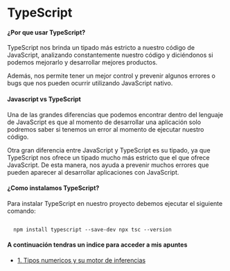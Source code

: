 <h1>TypeScript</h1>

#### ¿Por que usar TypeScript?

<p>
    TypeScript nos brinda un tipado más estricto a nuestro código de JavaScript, analizando constantemente nuestro código y diciéndonos si podemos mejorarlo y desarrollar mejores productos.

</p>


<p>
Además, nos permite tener un mejor control y prevenir algunos errores o bugs que nos pueden ocurrir utilizando JavaScript nativo.
</p>

#### Javascript vs TypeScript

<p>
    Una de las grandes diferencias que podemos encontrar dentro del lenguaje de JavaScript es que al momento de desarrollar una aplicación solo podremos saber si tenemos un error al momento de ejecutar nuestro código.
</p>

<p>
    Otra gran diferencia entre JavaScript y TypeScript es su tipado, ya que TypeScript nos ofrece un tipado mucho más estricto que el que ofrece JavaScript. De esta manera, nos ayuda a prevenir muchos errores que pueden aparecer al desarrollar aplicaciones con JavaScript.
</p>

#### ¿Como instalamos TypeScript?

<p>
    Para instalar TypeScript en nuestro proyecto debemos ejecutar el siguiente comando:
</p>

```terminal

  npm install typescript --save-dev npx tsc --version

```

<h4>A continuación tendras un indice para acceder a mis apuntes</h4>

* [1. Tipos numericos y su motor de inferencias](Notas/numbers.md)

